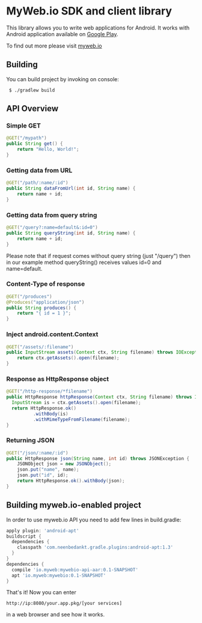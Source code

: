 # MyWeb.io SDK and client library
This library allows you to write web applications for Android.
It works with Android application available on [Google Play](https://play.google.com/store/apps/details?id=io.myweb.server.alpha).

To find out more please visit [myweb.io](http://www.myweb.io/)

## Building
You can build project by invoking on console:
```
 $ ./gradlew build
```

## API Overview
### Simple GET
```java
@GET("/mypath")
public String get() {
	return "Hello, World!";
}
```

### Getting data from URL
```java
@GET("/path/:name/:id")
public String dataFromUrl(int id, String name) {
	return name + id;
}
```

### Getting data from query string
```java
@GET("/query?:name=default&:id=0")
public String queryString(int id, String name) {
	return name + id;
}
```
Please note that if request comes without query string (just "/query") then in our example method queryString() receives values id=0 and name=default.

### Content-Type of response
```java
@GET("/produces")
@Produces("application/json")
public String produces() {
	return "{ id = 1 }";
}
```

### Inject android.content.Context
```java
@GET("/assets/:filename")
public InputStream assets(Context ctx, String filename) throws IOException {
	return ctx.getAssets().open(filename);
}
```

### Response as HttpResponse object
```java
@GET("/http-response/*filename")
public HttpResponse httpResponse(Context ctx, String filename) throws IOException {
  InputStream is = ctx.getAssets().open(filename);
  return HttpResponse.ok()
          .withBody(is)
          .withMimeTypeFromFilename(filename);
}
```

### Returning JSON
```java
@GET("/json/:name/:id")
public HttpResponse json(String name, int id) throws JSONException {
	JSONObject json = new JSONObject();
	json.put("name", name);
	json.put("id", id);
	return HttpResponse.ok().withBody(json);
}
```

## Building myweb.io-enabled project
In order to use myweb.io API you need to add few lines in build.gradle:
```groovy
apply plugin: 'android-apt'
buildscript {
  dependencies {
    classpath 'com.neenbedankt.gradle.plugins:android-apt:1.3'
  }
}
dependencies {
  compile 'io.myweb:mywebio-api-aar:0.1-SNAPSHOT'
  apt 'io.myweb:mywebio:0.1-SNAPSHOT'
}
```
That's it! Now you can enter
```
http://ip:8080/your.app.pkg/[your services]
```
in a web browser and see how it works.
